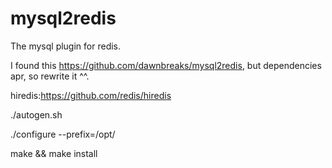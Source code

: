 # mysql2redis
The mysql plugin for redis.

I found this https://github.com/dawnbreaks/mysql2redis, but dependencies apr, so rewrite it ^^.

hiredis:https://github.com/redis/hiredis

./autogen.sh

./configure --prefix=/opt/

make && make install
